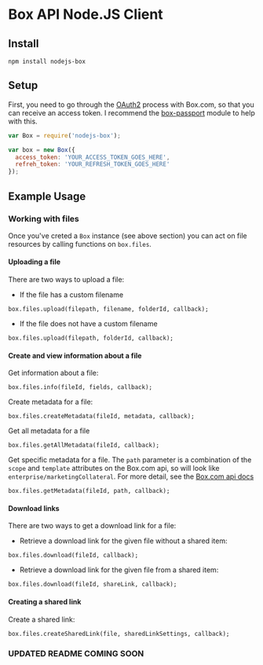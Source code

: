 # Box API Node.JS Client

## Install

    npm install nodejs-box

## Setup

First, you need to go through the [OAuth2](http://developers.box.com/oauth/) process with Box.com, so that you can receive an access token.
I recommend the [box-passport](https://github.com/bluedge/passport-box) module to help with this.

```javascript
var Box = require('nodejs-box');

var box = new Box({
  access_token: 'YOUR_ACCESS_TOKEN_GOES_HERE',
  refreh_token: 'YOUR_REFRESH_TOKEN_GOES_HERE'
});
```

## Example Usage

### Working with files

Once you've creted a `Box` instance (see above section) you can act on file
resources by calling functions on `box.files`.

#### Uploading a file
There are two ways to upload a file:

* If the file has a custom filename

`box.files.upload(filepath, filename, folderId, callback);`

* If the file does not have a custom filename

`box.files.upload(filepath, folderId, callback);`

#### Create and view information about a file
Get information about a file:

`box.files.info(fileId, fields, callback);`

Create metadata for a file:

`box.files.createMetadata(fileId, metadata, callback);`

Get all metadata for a file

`box.files.getAllMetadata(fileId, callback);`

Get specific metadata for a file. The `path` parameter is a combination of the `scope` and `template` attributes on the Box.com api,
so will look like `enterprise/marketingCollateral`. For more detail, see the [Box.com api docs](https://box-content.readme.io/#metadata-object)

`box.files.getMetadata(fileId, path, callback);`

#### Download links
There are two ways to get a download link for a file:

* Retrieve a download link for the given file without a shared item:

`box.files.download(fileId, callback);`

* Retrieve a download link for the given file from a shared item:

`box.files.download(fileId, shareLink, callback);`

#### Creating a shared link
Create a shared link:

`box.files.createSharedLink(file, sharedLinkSettings, callback);`

### UPDATED README COMING SOON
